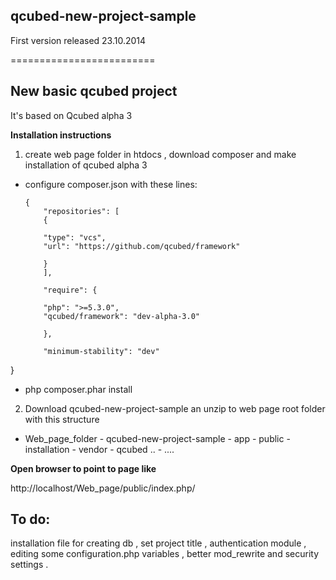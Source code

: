 ## qcubed-new-project-sample

First version released  23.10.2014

=========================

## New basic qcubed project

It's based on Qcubed alpha 3 

**Installation instructions**

1. create web page folder in htdocs , download composer 
and make installation of qcubed alpha 3 

- configure composer.json with these lines:

      {
          "repositories": [
          {
          
          "type": "vcs",
          "url": "https://github.com/qcubed/framework"
          
          }
          ],
          
          "require": {
          
          "php": ">=5.3.0",
          "qcubed/framework": "dev-alpha-3.0"
          
          },
          
          "minimum-stability": "dev"
}

- php composer.phar install



2. Download qcubed-new-project-sample  an unzip to web page root folder
with this structure
- Web_page_folder
      -  qcubed-new-project-sample
          - app
          - public
          - installation
      -  vendor
            - qcubed ..
            - ....
            

**Open browser to point to  page like**

http://localhost/Web_page/public/index.php/


## To do:
installation file for 
creating db , set project title , 
authentication module , editing some configuration.php variables ,
better mod_rewrite and security settings .